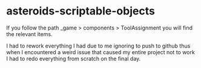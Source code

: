 # asteroids-scriptable-objects

If you follow the path _game > components > ToolAssignment you will find the relevant items.

I had to rework everything I had due to me ignoring to push to github thus when I encountered a weird issue that caused my entire project not to work I had to redo
everything from scratch on the final day.

